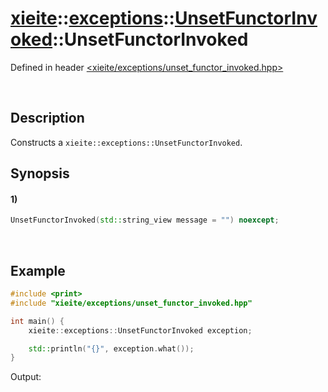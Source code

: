 # [xieite](../../../../../../xieite.md)\:\:[exceptions](../../../../../../exceptions.md)\:\:[UnsetFunctorInvoked](../../../../unset_functor_invoked.md)\:\:UnsetFunctorInvoked
Defined in header [<xieite/exceptions/unset_functor_invoked.hpp>](../../../../../../../include/xieite/exceptions/unset_functor_invoked.hpp)

&nbsp;

## Description
Constructs a `xieite::exceptions::UnsetFunctorInvoked`.

## Synopsis
#### 1)
```cpp
UnsetFunctorInvoked(std::string_view message = "") noexcept;
```

&nbsp;

## Example
```cpp
#include <print>
#include "xieite/exceptions/unset_functor_invoked.hpp"

int main() {
    xieite::exceptions::UnsetFunctorInvoked exception;

    std::println("{}", exception.what());
}
```
Output:
```

```
